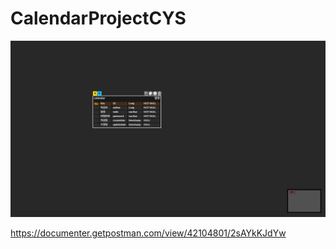 # CalendarProjectCYS



![img.png](img.png)


https://documenter.getpostman.com/view/42104801/2sAYkKJdYw